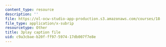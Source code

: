 ```yaml
---
content_type: resource
description: ''
file: https://ol-ocw-studio-app-production.s3.amazonaws.com/courses/18-06-linear-algebra-spring-2010/c9a3cbaeb20fff97597417db007f7e8e_QVKj3LADCnA.srt
file_type: application/x-subrip
resourcetype: Other
title: 3play caption file
uid: c9a3cbae-b20f-ff97-5974-17db007f7e8e
---
```

